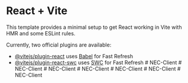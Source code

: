 # React + Vite

This template provides a minimal setup to get React working in Vite with HMR and some ESLint rules.

Currently, two official plugins are available:

- [@vitejs/plugin-react](https://github.com/vitejs/vite-plugin-react/blob/main/packages/plugin-react/README.md) uses [Babel](https://babeljs.io/) for Fast Refresh
- [@vitejs/plugin-react-swc](https://github.com/vitejs/vite-plugin-react-swc) uses [SWC](https://swc.rs/) for Fast Refresh
#   N E C - C l i e n t  
 #   N E C - C l i e n t  
 #   N E C - C l i e n t  
 #   N E C - C l i e n t  
 #   N E C - C l i e n t  
 #   N E C - C l i e n t  
 #   N E C - C l i e n t  
 